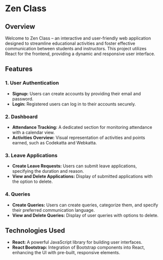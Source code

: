 # Zen Class

## Overview

Welcome to Zen Class – an interactive and user-friendly web application designed to streamline educational activities and foster effective communication between students and instructors. This project utilizes React for the frontend, providing a dynamic and responsive user interface.

## Features

### 1. User Authentication

- **Signup:** Users can create accounts by providing their email and password.
- **Login:** Registered users can log in to their accounts securely.

### 2. Dashboard

- **Attendance Tracking:** A dedicated section for monitoring attendance with a calendar view.
- **Activities Overview:** Visual representation of activities and points earned, such as Codekatta and Webkatta.

### 3. Leave Applications

- **Create Leave Requests:** Users can submit leave applications, specifying the duration and reason.
- **View and Delete Applications:** Display of submitted applications with the option to delete.

### 4. Queries

- **Create Queries:** Users can create queries, categorize them, and specify their preferred communication language.
- **View and Delete Queries:** Display of user queries with options to delete.

## Technologies Used

- **React:** A powerful JavaScript library for building user interfaces.
- **React Bootstrap:** Integration of Bootstrap components into React, enhancing the UI with pre-built, responsive elements.
